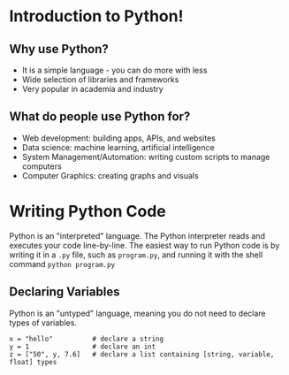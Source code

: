 # Introduction to Python!

## Why use Python?
- It is a simple language - you can do more with less
- Wide selection of libraries and frameworks 
- Very popular in academia and industry

## What do people use Python for?
- Web development: building apps, APIs, and websites
- Data science: machine learning, artificial intelligence
- System Management/Automation: writing custom scripts to manage computers
- Computer Graphics: creating graphs and visuals

# Writing Python Code
Python is an "interpreted" language. The Python interpreter reads and executes your code line-by-line. The easiest way to run Python code is by writing it in a `.py` file, such as `program.py`, and running it with the shell command `python program.py`

## Declaring Variables
Python is an "untyped" language, meaning you do not need to declare types of variables. 
```
x = "hello"          # declare a string
y = 1                # declare an int
z = ["50", y, 7.6]   # declare a list containing [string, variable, float] types
```

## 
